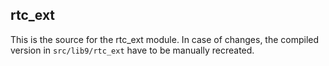 rtc_ext
-------

This is the source for the rtc_ext module. In case of changes, the
compiled version in `src/lib9/rtc_ext` have to be manually recreated.
